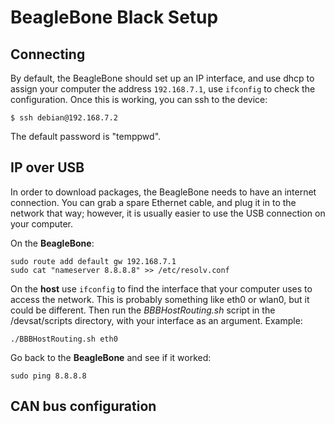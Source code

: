 # BeagleBone Black Setup

## Connecting

By default, the BeagleBone should set up an IP interface, and use dhcp to assign your computer the address ```192.168.7.1```, use ```ifconfig``` to check the configuration. Once this is working, you can ssh to the device:

```
$ ssh debian@192.168.7.2
```

The default password is "temppwd".


## IP over USB

In order to download packages, the BeagleBone needs to have an internet connection. You can grab a spare Ethernet cable, and plug it in to the network that way; however, it is usually easier to use the USB connection on your computer.

On the **BeagleBone**:

```
sudo route add default gw 192.168.7.1
sudo cat "nameserver 8.8.8.8" >> /etc/resolv.conf
```

On the **host** use ```ifconfig``` to find the interface that your computer uses to access the network. This is probably something like eth0 or wlan0, but it could be different. Then run the *BBBHostRouting.sh* script in the /devsat/scripts directory, with your interface as an argument. Example:

```
./BBBHostRouting.sh eth0
```

Go back to the **BeagleBone** and see if it worked:

```
sudo ping 8.8.8.8
```

## CAN bus configuration


